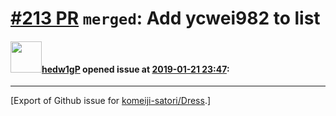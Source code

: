 # [\#213 PR](https://github.com/komeiji-satori/Dress/pull/213) `merged`: Add ycwei982 to list

#### <img src="https://avatars.githubusercontent.com/u/11908157?u=8d36c9e5daeb68a5d9165383d22efc81f768a51c&v=4" width="50">[hedw1gP](https://github.com/hedw1gP) opened issue at [2019-01-21 23:47](https://github.com/komeiji-satori/Dress/pull/213):






-------------------------------------------------------------------------------



[Export of Github issue for [komeiji-satori/Dress](https://github.com/komeiji-satori/Dress).]
